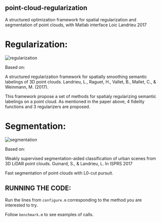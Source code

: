 ## point-cloud-regularization

A structured optimization framework for spatial regularization and segmentation of point clouds, with Matlab interface
Loic Landrieu 2017


# Regularization: 

![regularization](https://user-images.githubusercontent.com/1902679/28877990-49e1662e-779e-11e7-96cb-8f49e4700a09.png)

Based on:

A structured regularization framework for spatially smoothing semantic labelings of 3D point clouds.
Landrieu, L., Raguet, H., Vallet, B., Mallet, C., & Weinmann, M. (2017).

This framework propose a set of methods for spatialy regularizing semantic labelings on a point cloud.
As mentioned in the paper above, 4 fidelity functions and 3 regularizers are proposed.


# Segmentation:

![segmentation](https://user-images.githubusercontent.com/1902679/28877979-44c9c726-779e-11e7-87d6-75cf853f9622.png)

Based on:

Weakly supervised segmentation-aided classification of urban scenes from 3D LiDAR point clouds.
Guinard, S., & Landrieu, L. In ISPRS 2017

Fast segmentation of point clouds with L0-cut pursuit.


## RUNNING THE CODE:

Run the lines from `configure.m` corresponding to the method you are interested to try.

Follow `benchmark.m` to see examples of calls.
